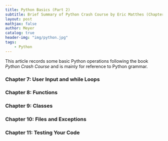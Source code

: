 ```yaml
---
title: Python Basics (Part 2)
subtitle: Brief Summary of Python Crash Course by Eric Matthes (Chapter 7 ~ 11)
layout: post
mathjax: false
author: Meyer
catalog: true
header-img: "img/python.jpg"
tags: 
    - Python
---
```


This article records some basic Python operations following the book *Python Crash Course* and is mainly for reference to Python grammar.


### Chapter 7: User Input and while Loops
### Chapter 8: Functions
### Chapter 9: Classes
### Chapter 10: Files and Exceptions
### Chapter 11: Testing Your Code